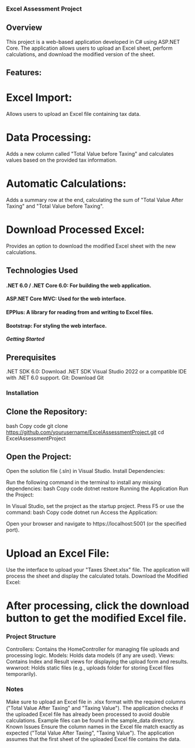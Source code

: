 ### Excel Assessment Project
## Overview
This project is a web-based application developed in C# using ASP.NET Core. The application allows users to upload an Excel sheet, perform calculations, and download the modified version of the sheet.

## Features:
# Excel Import:
Allows users to upload an Excel file containing tax data.
# Data Processing:
Adds a new column called "Total Value before Taxing" and calculates values based on the provided tax information.
# Automatic Calculations: 
Adds a summary row at the end, calculating the sum of "Total Value After Taxing" and "Total Value before Taxing".
# Download Processed Excel:
Provides an option to download the modified Excel sheet with the new calculations.

## Technologies Used
#### .NET 6.0 / .NET Core 6.0: For building the web application.
#### ASP.NET Core MVC: Used for the web interface.
#### EPPlus: A library for reading from and writing to Excel files.
#### Bootstrap: For styling the web interface.
##### Getting Started
## Prerequisites
.NET SDK 6.0: Download .NET SDK
Visual Studio 2022 or a compatible IDE with .NET 6.0 support.
Git: Download Git

### Installation
## Clone the Repository:

bash
Copy code
git clone https://github.com/yourusername/ExcelAssessmentProject.git
cd ExcelAssessmentProject

## Open the Project:

Open the solution file (.sln) in Visual Studio.
Install Dependencies:

Run the following command in the terminal to install any missing dependencies:
bash
Copy code
dotnet restore
Running the Application
Run the Project:

In Visual Studio, set the project as the startup project.
Press F5 or use the command:
bash
Copy code
dotnet run
Access the Application:

Open your browser and navigate to https://localhost:5001 (or the specified port).
# Upload an Excel File:

Use the interface to upload your "Taxes Sheet.xlsx" file.
The application will process the sheet and display the calculated totals.
Download the Modified Excel:

# After processing, click the download button to get the modified Excel file.

### Project Structure
Controllers: Contains the HomeController for managing file uploads and processing logic.
Models: Holds data models (if any are used).
Views: Contains Index and Result views for displaying the upload form and results.
wwwroot: Holds static files (e.g., uploads folder for storing Excel files temporarily).
### Notes
Make sure to upload an Excel file in .xlsx format with the required columns ("Total Value After Taxing" and "Taxing Value").
The application checks if the uploaded Excel file has already been processed to avoid double calculations.
Example files can be found in the sample_data directory.
Known Issues
Ensure the column names in the Excel file match exactly as expected ("Total Value After Taxing", "Taxing Value").
The application assumes that the first sheet of the uploaded Excel file contains the data.
